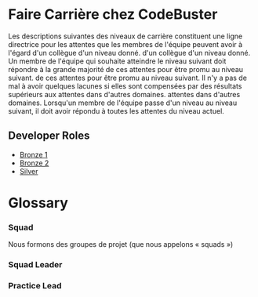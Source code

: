 # Faire Carrière chez CodeBuster

Les descriptions suivantes des niveaux de carrière constituent une ligne directrice pour les attentes que les membres de l'équipe peuvent avoir à l'égard d'un collègue d'un niveau donné.
d'un collègue d'un niveau donné. Un membre de l'équipe qui souhaite atteindre le niveau suivant doit répondre à la grande majorité de ces attentes pour être promu au niveau suivant.
de ces attentes pour être promu au niveau suivant. Il n'y a pas de mal à avoir quelques lacunes si elles sont compensées par des résultats supérieurs aux attentes dans d'autres domaines.
attentes dans d'autres domaines. Lorsqu'un membre de l'équipe passe d'un niveau au niveau suivant, il doit
avoir répondu à toutes les attentes du niveau actuel.

## Developer Roles
- [Bronze 1](/developer-roles/Bronze_Developer_1.md)
- [Bronze 2](/developer-roles/Bronze_Developer_2.md)
- [Silver](/developer-roles/Silver_Developer_1.md)
# Glossary

### Squad
Nous formons des groupes de projet (que nous appelons « squads »)

### Squad Leader

### Practice Lead
